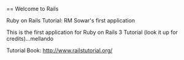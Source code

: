 == Welcome to Rails

Ruby on Rails Tutorial: RM Sowar's first application

This is the first application for Ruby on Rails 3 Tutorial
(look it up for credits)...mellando

Tutorial Book: http://www.railstutorial.org/

